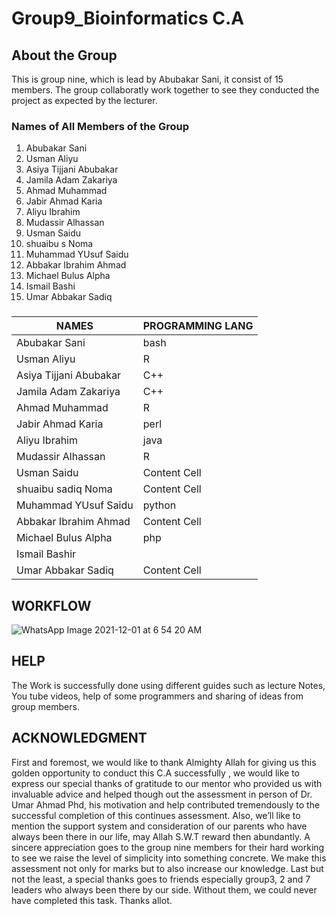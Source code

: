 # Group9_Bioinformatics C.A





## About the Group 
This is group nine, which is lead by Abubakar Sani, it consist of 15 members. 
The group collaboratly work together to see they conducted the project as expected by the lecturer.







### Names of All Members of the Group

1. Abubakar Sani
2. Usman Aliyu
3. Asiya Tijjani Abubakar
4. Jamila Adam Zakariya
5. Ahmad Muhammad
6. Jabir Ahmad Karia
7. Aliyu Ibrahim
8. Mudassir Alhassan
9. Usman Saidu
10. shuaibu s Noma
11. Muhammad YUsuf Saidu
12. Abbakar Ibrahim Ahmad
13. Michael Bulus Alpha
14. Ismail Bashi
15. Umar Abbakar Sadiq




###            

| NAMES                  |PROGRAMMING LANG|
| ---------------------- | -------------  |
| Abubakar Sani          | bash  |
| Usman Aliyu            | R           |
| Asiya Tijjani Abubakar |C++   |
| Jamila Adam Zakariya    | C++  |
| Ahmad Muhammad          | R  |
|Jabir Ahmad Karia        | perl  |
| Aliyu Ibrahim           | java  |
| Mudassir Alhassan       | R  |
|  Usman Saidu            | Content Cell  |
| shuaibu sadiq Noma      | Content Cell  |
| Muhammad YUsuf Saidu    | python |
| Abbakar Ibrahim Ahmad   | Content Cell  |
| Michael Bulus Alpha     | php |
| Ismail Bashir            |   |
| Umar Abbakar Sadiq      | Content Cell  |




## WORKFLOW



![WhatsApp Image 2021-12-01 at 6 54 20 AM](https://user-images.githubusercontent.com/95075715/144183999-8bf6ddba-b669-450e-9b5e-aa59862a9db6.jpeg)

## HELP

The Work is successfully done using different guides such as lecture Notes, You tube videos, help of some programmers and sharing of ideas from group members.


## ACKNOWLEDGMENT
First and foremost,  we would like to thank Almighty Allah for giving us this golden opportunity to conduct this C.A successfully , we would like to express our special thanks of gratitude to our mentor who provided us with invaluable advice and helped though out the assessment in person of Dr. Umar Ahmad Phd, his motivation and help contributed tremendously to the successful completion of this continues assessment.
Also, we’ll like to mention the support system and consideration of our parents who have always been there in our life, may Allah S.W.T reward then abundantly.
A sincere appreciation goes to the group nine members for their hard working to see we raise the level of simplicity into something concrete.
We make this assessment not only for marks but to also increase our knowledge.
Last but not the least, a special thanks goes to friends especially group3, 2 and 7 leaders who always been there by our side.
Without them, we could never have completed this task.
Thanks allot.










